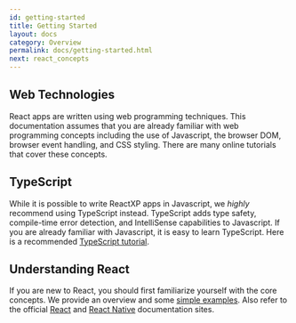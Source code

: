 ```yaml
---
id: getting-started
title: Getting Started
layout: docs
category: Overview
permalink: docs/getting-started.html
next: react_concepts
---
```


## Web Technologies

React apps are written using web programming techniques. This documentation assumes that you are already familiar with web programming concepts including the use of Javascript, the browser DOM, browser event handling, and CSS styling. There are many online tutorials that cover these concepts.

## TypeScript

While it is possible to write ReactXP apps in Javascript, we *highly* recommend using TypeScript instead. TypeScript adds type safety, compile-time error detection, and IntelliSense capabilities to Javascript. If you are already familiar with Javascript, it is easy to learn TypeScript. Here is a recommended [TypeScript tutorial](http://www.typescriptlang.org/tutorial/).

## Understanding React

If you are new to React, you should first familiarize yourself with the core concepts. We provide an overview and some [simple examples](docs/react_concepts.html). Also refer to the official [React](http://facebook.github.io/react/) and [React Native](https://facebook.github.io/react-native/) documentation sites.